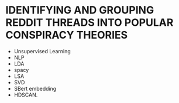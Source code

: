# IDENTIFYING AND GROUPING REDDIT THREADS INTO POPULAR CONSPIRACY THEORIES
* Unsupervised Learning
* NLP
* LDA
* spacy
* LSA
* SVD
* SBert embedding
* HDSCAN.
